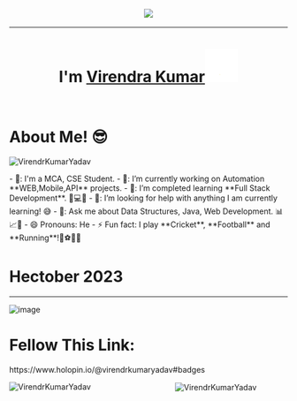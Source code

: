 <p align="center">
  <img src="https://miro.medium.com/max/2048/1*OohqW5DGh9CQS4hLY5FXzA.png" height="230"/>
</p>
<hr>
<h1 align="center">I'm <a href="https://www.linkedin.com/in/akhil-sh06/">Virendra Kumar<a><img src="https://github.com/Kathryn-Jie/Kathryn-Jie/blob/main/wave.gif" width="60px"/></h1>
<Br>
<h1>About Me! 😎</h1>
<p align="left"> <img src="https://komarev.com/ghpvc/?username=VirendrKumarYadav&label=Profile%20views&color=0e75b6&style=flat" alt="VirendrKumarYadav" /> </p>
- 🏫: I'm a MCA, CSE Student.
- 🔭: I’m currently working on Automation **WEB,Mobile,API** projects.
- 🌱: I’m completed learning **Full Stack Development**. 🧠💻🤖
- 🤔: I’m looking for help with anything I am currently learning! 😅
- 💬: Ask me about Data Structures, Java, Web Development. 📊📈🧠
- 😄  Pronouns: He
- ⚡  Fun fact: I play **Cricket**, **Football** and **Running**!🏏⚽🏃‍♂️
  

<h1>Hectober 2023</h1>
<hr>

![image](https://github.com/VirendrKumarYadav/VirendrKumarYadav/assets/87600216/e73e4f6e-d579-44af-b61b-3a703f910000)

<h1>Fellow This Link: </h1>https://www.holopin.io/@virendrkumaryadav#badges
<p>
  <img align="left" 
       src="https://github-readme-stats.vercel.app/api/top-langs?username=VirendrKumarYadav&show_icons=true&locale=en&layout=compact" 
       alt="VirendrKumarYadav" 
       width="300" 
       height="300" />
</p>

<p>
  <img align="center" 
       src="https://github-readme-stats.vercel.app/api?username=VirendrKumarYadav&show_icons=true&locale=en" 
       alt="VirendrKumarYadav" 
       width="300" 
       height="300" />
</p>



